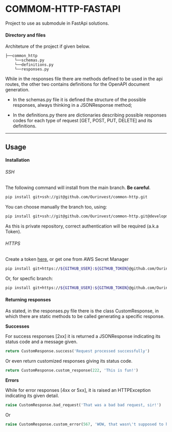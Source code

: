 # COMMOM-HTTP-FASTAPI

Project to use as submodule in FastApi solutions.

#### Directory and files 

Architeture of the project if given below.
```
├──common_http
    └──schemas.py
    └──definitions.py
    └──responses.py
```

While in the responses file there are methods defined to be used in the api routes, the other two contains definitions for the OpenAPI document generation.

- In the schemas.py file it is defined the structure of the possible responses, always thinking in a JSONResponse method;

- In the definitions.py there are dictionaries describing possible responses codes for each type of request [GET, POST, PUT, DELETE] and its definitions.
---
## Usage
#### Installation
###### SSH
The following command will install from the main branch. **Be careful**.

```bash
pip install git+ssh://git@github.com/Ourinvest/common-http.git
```

You can choose manually the branch too, using:

```bash
pip install git+ssh://git@github.com/Ourinvest/common-http.git@development
```

As this is private repository, correct authentication will be required (a.k.a Token). 

###### HTTPS

Create a token 
[here](https://docs.github.com/en/authentication/keeping-your-account-and-data-secure/creating-a-personal-access-token), 
or get one from AWS Secret Manager

```bash
pip install git+https://${GITHUB_USER}:${GITHUB_TOKEN}@github.com/Ourinvest/common-http.git
```

Or, for specfic branch:

```bash
pip install git+https://${GITHUB_USER}:${GITHUB_TOKEN}@github.com/Ourinvest/common-http.git@${BRANCH_NAME}
```

#### Returning responses

As stated, in the responses.py file there is the class <g>CustomResponse</g>, in which there are static methods to be called generating a specific response.

**Successes**

For success responses [2xx] it is returned a JSONResponse indicating its status code and a message given.

```Python
return CustomResponse.success('Request processed successfully')
```
Or even return customized responses giving its status code.
```Python
return CustomResponse.custom_response(222, 'This is fun!')
```

**Errors**

While for error responses [4xx or 5xx], it is raised an HTTPException indicating its given detail.

```Python
raise CustomResponse.bad_request('That was a bad bad request, sir!')
```
Or
```Python
raise CustomResponse.custom_error(567, 'WOW, that wasn\'t supposed to happen!')
```
